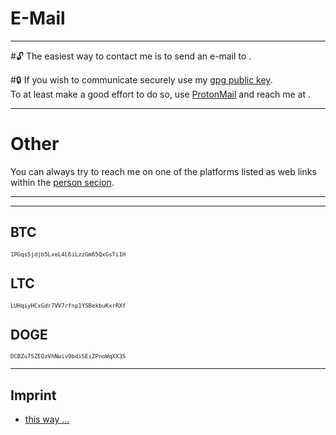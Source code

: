 # E-Mail

---

#🔓
The easiest way to contact me is to send an e-mail to <span id="inb4mail" title="you can't highlight and copy this, sorry"></span>.

#🔒
If you wish to communicate securely use my [gpg public key](static/dl/tarek_saier_gpg_public_key.asc).  
To at least make a good effort to do so, use [ProtonMail](https://protonmail.com/) and reach me at <span id="inb4mail2" title="you can't highlight and copy this, sorry"></span>.

- - -
# Other
You can always try to reach me on one of the platforms listed as web links within the [person secion](?c=person).
- - -
- - -
## BTC
<span style="font-family: monospace; font-size: 9px;">1PGqsSjdjb5LxeL4L6iLzzGm65QxGsTi1H</span>

## LTC
<span style="font-family: monospace; font-size: 9px;">LUHqiyHCxGdr7VV7rfnp1YSBekbuKxrRXf</span>

## DOGE
<span style="font-family: monospace; font-size: 9px;">DCBZu7SZEQzVhNwiv9bdiSEiZPnoWqXX3S</span>
- - -
## Imprint
* [this way ...](?c=imprint)
